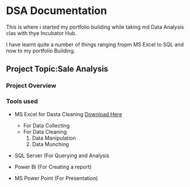  # DSA Documentation
 This is where i started my portfolio building while taking md Data Analysis clas with thye Incubator Hub.


 I have learnt quite a number of things ranging fropm MS Excel to SQL and now to my portfolio Building.


 ## Project Topic:Sale Analysis

### Project Overview


### Tools used
- MS Excel for Dasta Cleaning [Download Here](https://www>microsoft.com)
   - For Data Collecting
   - For Data Cleaning
      1. Data Manipulation
      2. Data Munching
         
- SQL Server (For Querying and Analysis
- Power Bi (For Creating a report)
- MS Power Point (For Presentation)
